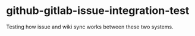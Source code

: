 # github-gitlab-issue-integration-test
Testing how issue and wiki sync works between these two systems.
